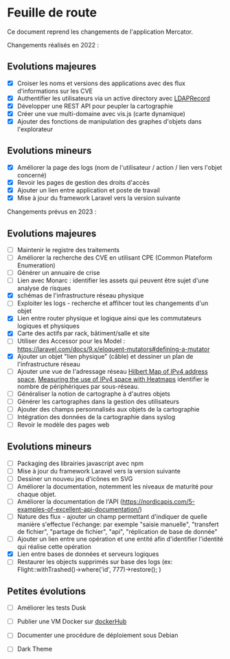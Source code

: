 # Feuille de route

Ce document reprend les changements de l'application Mercator.

Changements réalisés en 2022 :

## Evolutions majeures

- [x] Croiser les noms et versions des applications avec des flux d'informations sur les CVE
- [x] Authentifier les utilisateurs via un active directory avec [LDAPRecord](https://ldaprecord.com/)
- [x] Développer une REST API pour peupler la cartographie
- [x] Créer une vue multi-domaine avec vis.js (carte dynamique)
- [x] Ajouter des fonctions de manipulation des graphes d'objets dans l'explorateur

## Evolutions mineurs
- [x] Améliorer la page des logs (nom de l'utilisateur / action / lien vers l'objet concerné)
- [x] Revoir les pages de gestion des droits d'accès
- [x] Ajouter un lien entre application et poste de travail
- [x] Mise à jour du framework Laravel vers la version suivante

Changements prévus en 2023 :

## Evolutions majeures

- [ ] Maintenir le registre des traitements
- [ ] Améliorer la recherche des CVE en utilisant CPE (Common Plateform Enumeration)
- [ ] Générer un annuaire de crise
- [ ] Lien avec Monarc : identifier les assets qui peuvent être sujet d'une analyse de risques 
- [x] schémas de l'infrastructure réseau physique
- [ ] Exploiter les logs - recherche et affihcer tout les changements d'un objet
- [x] Lien entre router physique et logique ainsi que les commutateurs logiques et physiques 
- [x] Carte des actifs par rack, bâtiment/salle et site
- [ ] Utiliser des Accessor pour les Model : https://laravel.com/docs/9.x/eloquent-mutators#defining-a-mutator
- [x] Ajouter un objet "lien physique" (câble) et dessiner un plan de l'infrastructure réseau
- [ ] Ajouter une vue de l'adressage réseau [Hilbert Map of IPv4 address space](https://bl.ocks.org/vasturiano/8aceecba58f115c81853879a691fd94f), [Measuring the use of IPv4 space with Heatmaps](https://www.caida.org/archive/arin-heatmaps/) identifier le nombre de périphériques par sous-réseau.
- [ ] Généraliser la notion de cartographe à d'autres objets
- [ ] Générer les cartographes dans la gestion des utilisateurs
- [ ] Ajouter des champs personnalisés aux objets de la cartographie
- [ ] Intégration des données de la cartographie dans syslog
- [ ] Revoir le modèle des pages web

## Evolutions mineurs

- [ ] Packaging des librairies javascript avec npm
- [ ] Mise à jour du framework Laravel vers la version suivante
- [ ] Dessiner un nouveu jeu d'icônes en SVG
- [ ] Améliorer la documentation, notemment les niveaux de maturité pour chaque objet.
- [ ] Améliorer la documentation de l'API (https://nordicapis.com/5-examples-of-excellent-api-documentation/)
- [ ] Nature des flux - ajouter un champ permettant d'indiquer de quelle manière s'effectue l'échange: par exemple "saisie manuelle", "transfert de fichier", "partage de fichier", "api", "réplication de base de donnée"
- [ ] Ajouter un lien entre une opération et une entité afin d'identifier l'identité qui réalise cette opération
- [x] Lien entre bases de données et serveurs logiques
- [ ] Restaurer les objects supprimés sur base des logs (ex: Flight::withTrashed()->where('id', 777)->restore(); )

## Petites évolutions

- [ ] Améliorer les tests Dusk
- [ ] Publier une VM Docker sur [dockerHub](https://hub.docker.com/)
- [ ] Documenter une procédure de déploiement sous Debian
- [ ] Dark Theme

